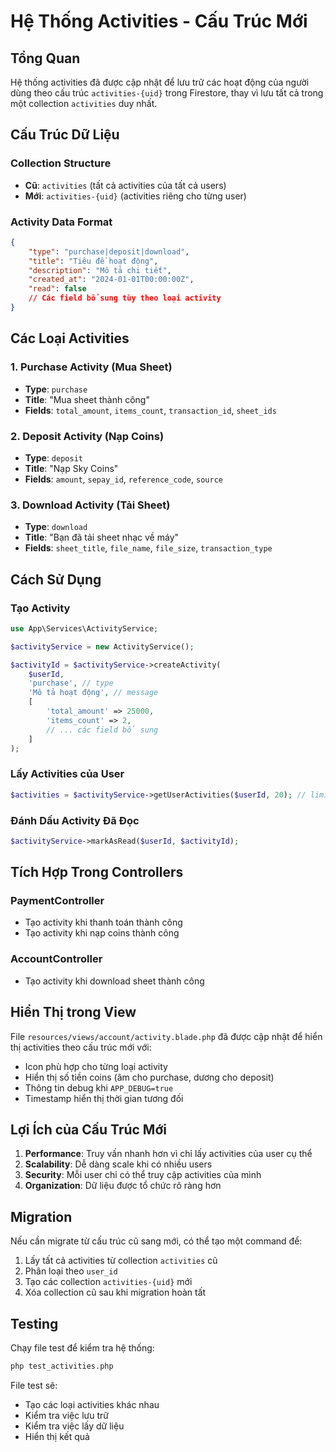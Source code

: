 # Hệ Thống Activities - Cấu Trúc Mới

## Tổng Quan

Hệ thống activities đã được cập nhật để lưu trữ các hoạt động của người dùng theo cấu trúc `activities-{uid}` trong Firestore, thay vì lưu tất cả trong một collection `activities` duy nhất.

## Cấu Trúc Dữ Liệu

### Collection Structure

-   **Cũ**: `activities` (tất cả activities của tất cả users)
-   **Mới**: `activities-{uid}` (activities riêng cho từng user)

### Activity Data Format

```json
{
    "type": "purchase|deposit|download",
    "title": "Tiêu đề hoạt động",
    "description": "Mô tả chi tiết",
    "created_at": "2024-01-01T00:00:00Z",
    "read": false
    // Các field bổ sung tùy theo loại activity
}
```

## Các Loại Activities

### 1. Purchase Activity (Mua Sheet)

-   **Type**: `purchase`
-   **Title**: "Mua sheet thành công"
-   **Fields**: `total_amount`, `items_count`, `transaction_id`, `sheet_ids`

### 2. Deposit Activity (Nạp Coins)

-   **Type**: `deposit`
-   **Title**: "Nạp Sky Coins"
-   **Fields**: `amount`, `sepay_id`, `reference_code`, `source`

### 3. Download Activity (Tải Sheet)

-   **Type**: `download`
-   **Title**: "Bạn đã tải sheet nhạc về máy"
-   **Fields**: `sheet_title`, `file_name`, `file_size`, `transaction_type`

## Cách Sử Dụng

### Tạo Activity

```php
use App\Services\ActivityService;

$activityService = new ActivityService();

$activityId = $activityService->createActivity(
    $userId,
    'purchase', // type
    'Mô tả hoạt động', // message
    [
        'total_amount' => 25000,
        'items_count' => 2,
        // ... các field bổ sung
    ]
);
```

### Lấy Activities của User

```php
$activities = $activityService->getUserActivities($userId, 20); // limit = 20
```

### Đánh Dấu Activity Đã Đọc

```php
$activityService->markAsRead($userId, $activityId);
```

## Tích Hợp Trong Controllers

### PaymentController

-   Tạo activity khi thanh toán thành công
-   Tạo activity khi nạp coins thành công

### AccountController

-   Tạo activity khi download sheet thành công

## Hiển Thị trong View

File `resources/views/account/activity.blade.php` đã được cập nhật để hiển thị activities theo cấu trúc mới với:

-   Icon phù hợp cho từng loại activity
-   Hiển thị số tiền coins (âm cho purchase, dương cho deposit)
-   Thông tin debug khi `APP_DEBUG=true`
-   Timestamp hiển thị thời gian tương đối

## Lợi Ích của Cấu Trúc Mới

1. **Performance**: Truy vấn nhanh hơn vì chỉ lấy activities của user cụ thể
2. **Scalability**: Dễ dàng scale khi có nhiều users
3. **Security**: Mỗi user chỉ có thể truy cập activities của mình
4. **Organization**: Dữ liệu được tổ chức rõ ràng hơn

## Migration

Nếu cần migrate từ cấu trúc cũ sang mới, có thể tạo một command để:

1. Lấy tất cả activities từ collection `activities` cũ
2. Phân loại theo `user_id`
3. Tạo các collection `activities-{uid}` mới
4. Xóa collection cũ sau khi migration hoàn tất

## Testing

Chạy file test để kiểm tra hệ thống:

```bash
php test_activities.php
```

File test sẽ:

-   Tạo các loại activities khác nhau
-   Kiểm tra việc lưu trữ
-   Kiểm tra việc lấy dữ liệu
-   Hiển thị kết quả
